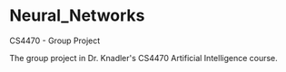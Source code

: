 # Neural_Networks
CS4470 - Group Project

The group project in Dr. Knadler's CS4470 Artificial Intelligence course.
